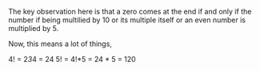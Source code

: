 The key observation here is that a zero comes at the end if and only if the number if being multilied by 10 or its multiple itself or an even number is multiplied by 5.

Now, this means a lot of things,

4! = 2*3*4 = 24
5! = 4!*5 = 24 * 5 = 120
